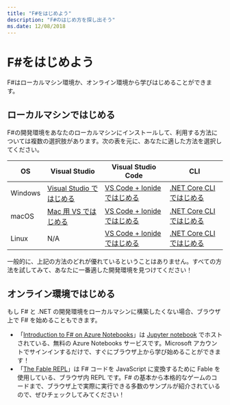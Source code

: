 ```yaml
---
title: "F#をはじめよう"
description: "F#のはじめ方を探し出そう"
ms.date: 12/08/2018
---
```

# F#をはじめよう

F#はローカルマシン環境か、オンライン環境から学びはじめることができます。

## ローカルマシンではじめる

F#の開発環境をあなたのローカルマシンにインストールして、利用する方法については複数の選択肢があります。次の表を元に、あなたに適した方法を選択してください。

| OS      | Visual Studio                                                     | Visual Studio Code                                   | CLI                                                     |
| ------- | ----------------------------------------------------------------- | ---------------------------------------------------- | ------------------------------------------------------- |
| Windows | [Visual Studio ではじめる](get-started-visual-studio.md)          | [VS Code + Ionide ではじめる](get-started-vscode.md) | [.NET Core CLI ではじめる](get-started-command-line.md) |
| macOS   | [Mac 用 VS ではじめる](get-started-with-visual-studio-for-mac.md) | [VS Code + Ionide ではじめる](get-started-vscode.md) | [.NET Core CLI ではじめる](get-started-command-line.md) |
| Linux   | N/A                                                               | [VS Code + Ionide ではじめる](get-started-vscode.md) | [.NET Core CLI ではじめる](get-started-command-line.md) |

一般的に、上記の方法のどれが優れているということはありません。すべての方法を試してみて、あなたに一番適した開発環境を見つけてください！

## オンライン環境ではじめる

もし F# と .NET の開発環境をローカルマシンに構築したくない場合、ブラウザ上で F# を始めることもできます。

- 「[Introduction to F# on Azure Notebooks](https://notebooks.azure.com/Microsoft/projects/2018-Intro-FSharp/html/Introduction%20to%20FSharp.ipynb)」は [Jupyter notebook](https://jupyter.org/) でホストされている、無料の Azure Notebooks サービスです。Microsoft アカウントでサインインするだけで、すぐにブラウザ上から学び始めることができます！
- 「[The Fable REPL](https://fable.io/repl/)」は F# コードを JavaScript に変換するために Fable を使用している、ブラウザ内 REPL です。F# の基本から本格的なゲームのコードまで、ブラウザ上で実際に実行できる多数のサンプルが紹介されているので、ぜひチェックしてみてください！
